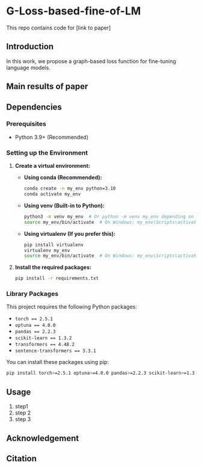 # G-Loss-based-fine-of-LM
This repo contains code for [link to paper]

## Introduction
In this work, we propose a graph-based loss function for fine-tuning language models.

## Main results of paper

## Dependencies

### Prerequisites

*   Python 3.9+ (Recommended)

### Setting up the Environment

1.  **Create a virtual environment:**

    *   **Using conda (Recommended):**

        ```bash
        conda create -n my_env python=3.10
        conda activate my_env
        ```

    *   **Using venv (Built-in to Python):**

        ```bash
        python3 -m venv my_env  # Or python -m venv my_env depending on your setup
        source my_env/bin/activate  # On Windows: my_env\Scripts\activate
        ```

    *   **Using virtualenv (If you prefer this):**

        ```bash
        pip install virtualenv
        virtualenv my_env
        source my_env/bin/activate  # On Windows: my_env\Scripts\activate
        ```

2.  **Install the required packages:**

    ```bash
    pip install -r requirements.txt
    ```


### Library Packages

This project requires the following Python packages:

*   `torch == 2.5.1`
*   `optuna == 4.0.0`
*   `pandas == 2.2.3`
*   `scikit-learn == 1.3.2`
*   `transformers == 4.48.2`
*   `sentence-transformers == 3.3.1`

You can install these packages using pip:

```bash
pip install torch>=2.5.1 optuna>=4.0.0 pandas>=2.2.3 scikit-learn>=1.3.2 matplotlib>=3.10.0 transformers>=4.48.2 sentence-transformers>=3.3.1

```

## Usage
1. step1
2. step 2
3. step 3

## Acknowledgement

## Citation

